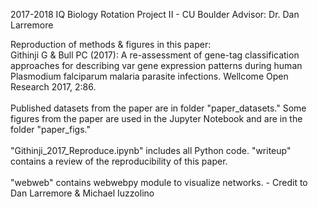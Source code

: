2017-2018 IQ Biology Rotation Project II - CU Boulder
Advisor: Dr. Dan Larremore

Reproduction of methods & figures in this paper: <br>
Githinji G & Bull PC (2017): A re-assessment of gene-tag classification approaches for describing var gene expression patterns during human Plasmodium falciparum malaria parasite infections. Wellcome Open Research 2017, 2:86.
<br>
<br>
Published datasets from the paper are in folder "paper_datasets." Some figures from the paper are used in the Jupyter Notebook and are in the folder "paper_figs."
<br>
<br>
"Githinji_2017_Reproduce.ipynb" includes all Python code. "writeup" contains a review of the reproducibility of this paper.
<br>
<br>
"webweb" contains webwebpy module to visualize networks. - Credit to Dan Larremore & Michael Iuzzolino
